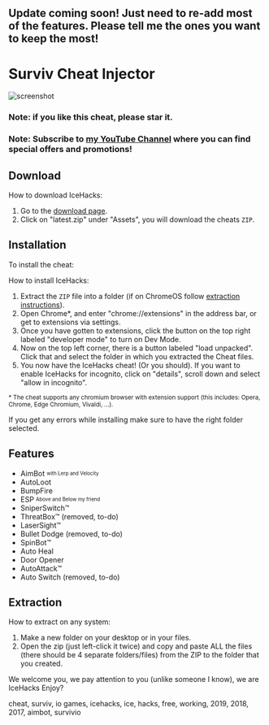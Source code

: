 ## Update coming soon! Just need to re-add most of the features. Please tell me the ones you want to keep the most!

# Surviv Cheat Injector
![screenshot](https://i.imgur.com/xNDDoKS.png)
### Note: if you like this cheat, please star it.
### Note: Subscribe to [my YouTube Channel](https://www.youtube.com/channel/UCPxPCDp0sYnjZWEmfN9jHyQ) where you can find special offers and promotions!
## Download
How to download IceHacks:

1. Go to the [download page](https://github.com/IceHacks/SurvivCheatInjector/releases/latest).
2. Click on "latest.zip" under "Assets", you will download the cheats `ZIP`.
## Installation
To install the cheat:

How to install IceHacks: 

1. Extract the `ZIP` file into a folder (if on ChromeOS follow [extraction instructions](#extraction)).
3. Open Chrome*, and enter "chrome://extensions" in the address bar, or get to extensions via settings. 
4. Once you have gotten to extensions, click the button on the top right labeled "developer mode" to turn on Dev Mode. 
5. Now on the top left corner, there is a button labeled "load unpacked". Click that and select the folder in which you extracted the Cheat files. 
6. You now have the IceHacks cheat! (Or you should). If you want to enable IceHacks for incognito, click on "details", scroll down and select "allow in incognito".

<sup>\* The cheat supports any chromium browser with extension support (this includes: Opera, Chrome, Edge Chromium, Vivaldi, ...).</sup>

If you get any errors while installing make sure to have the right folder selected.
## Features
- AimBot <sub><sup>with Lerp and Velocity</sup></sub>
- AutoLoot
- BumpFire
- ESP <sub><sup>Above and Below my friend</sup></sub>
- SniperSwitch™
- ThreatBox™ (removed, to-do)
- LaserSight™
- Bullet Dodge (removed, to-do)
- SpinBot™
- Auto Heal
- Door Opener
- AutoAttack™
- Auto Switch (removed, to-do)

## Extraction
How to extract on any system:

1. Make a new folder on your desktop or in your files.
2. Open the zip (just left-click it twice) and copy and paste ALL the files (there should be 4 separate folders/files) from the ZIP to the folder that you created. 


We welcome you, we pay attention to you (unlike someone I know), we are IceHacks
Enjoy?

cheat, surviv, io games, icehacks, ice, hacks, free, working, 2019, 2018, 2017, aimbot, survivio
